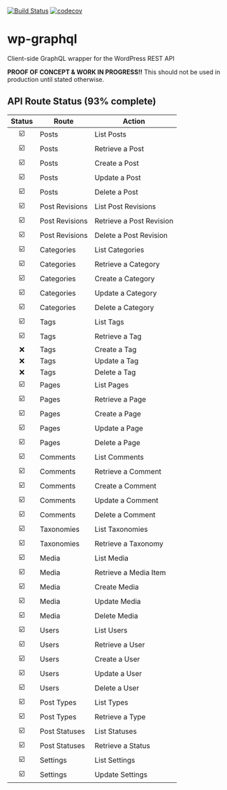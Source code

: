 [![Build Status](https://travis-ci.org/aliemteam/wp-graphql.svg?branch=master)](https://travis-ci.org/aliemteam/wp-graphql)
[![codecov](https://codecov.io/gh/aliemteam/wp-graphql/branch/master/graph/badge.svg)](https://codecov.io/gh/aliemteam/wp-graphql)

# wp-graphql
Client-side GraphQL wrapper for the WordPress REST API

**PROOF OF CONCEPT & WORK IN PROGRESS!!** This should not be used in production until stated otherwise.

## API Route Status (93% complete)

Status | Route | Action
:---:|---|---
:ballot_box_with_check: | Posts | List Posts
:ballot_box_with_check: | Posts | Retrieve a Post
:ballot_box_with_check: | Posts | Create a Post
:ballot_box_with_check: | Posts | Update a Post
:ballot_box_with_check: | Posts | Delete a Post
:ballot_box_with_check: | Post Revisions | List Post Revisions
:ballot_box_with_check: | Post Revisions | Retrieve a Post Revision
:ballot_box_with_check: | Post Revisions | Delete a Post Revision
:ballot_box_with_check: | Categories | List Categories
:ballot_box_with_check: | Categories | Retrieve a Category
:ballot_box_with_check: | Categories | Create a Category
:ballot_box_with_check: | Categories | Update a Category
:ballot_box_with_check: | Categories | Delete a Category
:ballot_box_with_check: | Tags | List Tags
:ballot_box_with_check: | Tags | Retrieve a Tag
:x: | Tags | Create a Tag
:x: | Tags | Update a Tag
:x: | Tags | Delete a Tag
:ballot_box_with_check: | Pages | List Pages
:ballot_box_with_check: | Pages | Retrieve a Page
:ballot_box_with_check: | Pages | Create a Page
:ballot_box_with_check: | Pages | Update a Page
:ballot_box_with_check: | Pages | Delete a Page
:ballot_box_with_check: | Comments | List Comments
:ballot_box_with_check: | Comments | Retrieve a Comment
:ballot_box_with_check: | Comments | Create a Comment
:ballot_box_with_check: | Comments | Update a Comment
:ballot_box_with_check: | Comments | Delete a Comment
:ballot_box_with_check: | Taxonomies | List Taxonomies
:ballot_box_with_check: | Taxonomies | Retrieve a Taxonomy
:ballot_box_with_check: | Media | List Media
:ballot_box_with_check: | Media | Retrieve a Media Item
:ballot_box_with_check: | Media | Create Media
:ballot_box_with_check: | Media | Update Media
:ballot_box_with_check: | Media | Delete Media
:ballot_box_with_check: | Users | List Users
:ballot_box_with_check: | Users | Retrieve a User
:ballot_box_with_check: | Users | Create a User
:ballot_box_with_check: | Users | Update a User
:ballot_box_with_check: | Users | Delete a User
:ballot_box_with_check: | Post Types | List Types
:ballot_box_with_check: | Post Types | Retrieve a Type
:ballot_box_with_check: | Post Statuses | List Statuses
:ballot_box_with_check: | Post Statuses | Retrieve a Status
:ballot_box_with_check: | Settings | List Settings
:ballot_box_with_check: | Settings | Update Settings
